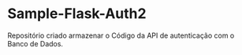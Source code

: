 # Sample-Flask-Auth2

Repositório criado armazenar o Código da API de autenticação com o Banco de Dados.
